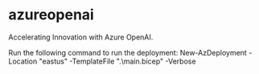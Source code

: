 # azureopenai
Accelerating Innovation with Azure OpenAI.

Run the following command to run the deployment:
New-AzDeployment -Location "eastus" -TemplateFile ".\main.bicep" -Verbose